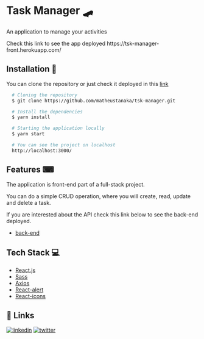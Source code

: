 # Task Manager 🛹

<p>An application to manage your activities</p>
<p> Check this link to see the app deployed https://tsk-manager-front.herokuapp.com/ </p>

## Installation 🚀

You can clone the repository or just check it deployed in this
[link](https://tsk-manager-front.herokuapp.com/)

```bash
  # Cloning the repository
  $ git clone https://github.com/matheustanaka/tsk-manager.git

  # Install the dependencies
  $ yarn install

  # Starting the application locally
  $ yarn start

  # You can see the project on localhost
  http://localhost:3000/
```

## Features ⌨

<p>The application is front-end part of a full-stack project.</p>
<p>You can do a simple CRUD operation, where you will create, read, update and delete a task.</p>
<p>If you are interested about the API check this link below to see the back-end deployed.</p>

- [back-end](https://tassks-manager.herokuapp.com/tasks)

## Tech Stack 💻

- [React.js](https://reactjs.org/)
- [Sass](https://sass-lang.com/)
- [Axios](https://github.com/axios/axios)
- [React-alert](https://www.npmjs.com/package/react-alert)
- [React-icons](https://react-icons.github.io/react-icons/)

## 🔗 Links

[![linkedin](https://img.shields.io/badge/linkedin-0A66C2?style=for-the-badge&logo=linkedin&logoColor=white)](https://www.linkedin.com/in/matheus-tanaka-42a833186/)
[![twitter](https://img.shields.io/badge/twitter-1DA1F2?style=for-the-badge&logo=twitter&logoColor=white)](https://twitter.com/matheus__tanaka)

